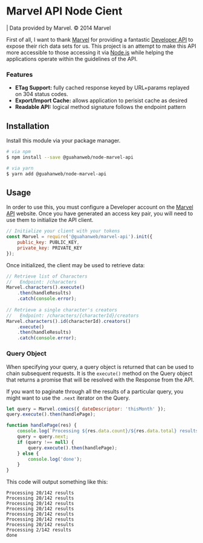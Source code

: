 # Marvel API Node Cient

| Data provided by Marvel. © 2014 Marvel

First of all, I want to thank [Marvel](https://marvel.com) for providing a fantastic [Developer API](https://developer.marvel.com) to expose their rich data sets for us. This project is an attempt to make this API more accessible to those accessing it via [Node.js](https://nodejs.org) while helping the applications operate within the guidelines of the API.

### Features

* **ETag Support:** fully cached response keyed by URL+params replayed on 304 status codes.
* **Export/Import Cache:** allows application to perisist cache as desired
* **Readable API:** logical method signature follows the endpoint pattern

## Installation

Install this module via your package manager.

```sh
# via npm
$ npm install --save @guahanweb/node-marvel-api

# via yarn
$ yarn add @guahanweb/node-marvel-api

```

## Usage

In order to use this, you must configure a Developer account on the [Marvel API](https://developer.marvel.com) website. Once you have generated an access key pair, you will need to use them to initialize the API client.

```javascript
// Initialize your client with your tokens
const Marvel = require('@guahanweb/marvel-api').init({
	public_key: PUBLIC_KEY,
	private_key: PRIVATE_KEY
});
```

Once initialized, the client may be used to retrieve data:

```javascript
// Retrieve list of Characters
//   Endpoint: /characters
Marvel.characters().execute()
	.then(handleResults)
	.catch(console.error);
	
// Retrieve a single character's creators
//   Endpoint: /characters/{characterId}/creators
Marvel.characters().id(characterId).creators()
	.execute()
	.then(handleResults)
	.catch(console.error);
```

### Query Object

When specifying your query, a query object is returned that can be used to chain subsequent requests. It is the `execute()` method on the Query object that returns a promise that will be resolved with the Response from the API.

If you want to paginate through all the results of a particular query, you might want to use the `.next` iterator on the Query.

```javascript
let query = Marvel.comics({ dateDescriptor: 'thisMonth' });
query.execute().then(handlePage);

function handlePage(res) {
	console.log(`Processing ${res.data.count}/${res.data.total} results`);
	query = query.next;
	if (query !== null) {
		query.execute().then(handlePage);
	} else {
		console.log('done');
	}
}
```

This code will output something like this:

```
Processing 20/142 results
Processing 20/142 results
Processing 20/142 results
Processing 20/142 results
Processing 20/142 results
Processing 20/142 results
Processing 20/142 results
Processing 2/142 results
done
```
